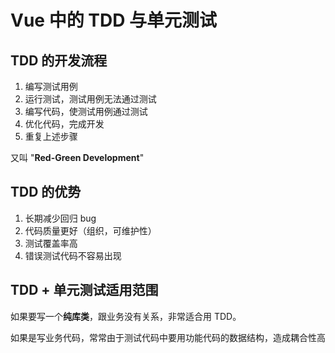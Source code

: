 # Vue 中的 TDD 与单元测试

## TDD 的开发流程

1. 编写测试用例
2. 运行测试，测试用例无法通过测试
3. 编写代码，使测试用例通过测试
4. 优化代码，完成开发
5. 重复上述步骤

又叫 "**Red-Green Development**"

## TDD 的优势

1. 长期减少回归 bug
2. 代码质量更好（组织，可维护性）
3. 测试覆盖率高
4. 错误测试代码不容易出现



## TDD + 单元测试适用范围

如果要写一个**纯库类**，跟业务没有关系，非常适合用 TDD。

如果是写业务代码，常常由于测试代码中要用功能代码的数据结构，造成耦合性高
